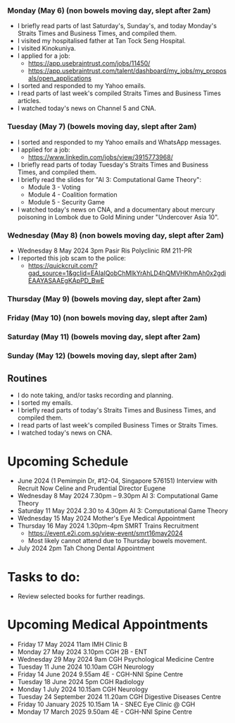 ### Monday (May 6) (non bowels moving day, slept after 2am)
- I briefly read parts of last Saturday's, Sunday's, and today Monday's Straits Times and Business Times, and compiled them.
- I visited my hospitalised father at Tan Tock Seng Hospital.
- I visited Kinokuniya.
- I applied for a job:
    - https://app.usebraintrust.com/jobs/11450/
    - https://app.usebraintrust.com/talent/dashboard/my_jobs/my_proposals/open_applications
- I sorted and responded to my Yahoo emails.
- I read parts of last week's compiled Straits Times and Business Times articles.
- I watched today's news on Channel 5 and CNA.

### Tuesday (May 7) (bowels moving day, slept after 2am)
- I sorted and responded to my Yahoo emails and WhatsApp messages.
- I applied for a job:
    - https://www.linkedin.com/jobs/view/3915773968/
- I briefly read parts of today Tuesday's Straits Times and Business Times, and compiled them.
- I briefly read the slides for "AI 3: Computational Game Theory":
    - Module 3 - Voting
    - Module 4 - Coalition formation
    - Module 5 - Security Game
- I watched today's news on CNA, and a documentary about mercury poisoning in Lombok due to Gold Mining under "Undercover Asia 10".

### Wednesday (May 8) (non bowels moving day, slept after 2am)
- Wednesday 8 May 2024 3pm Pasir Ris Polyclinic RM 211-PR
- I reported this job scam to the police:
    - https://quickcruit.com/?gad_source=1&gclid=EAIaIQobChMIkYrAhLD4hQMVHKhmAh0x2gdiEAAYASAAEgKApPD_BwE

### Thursday (May 9) (bowels moving day, slept after 2am)


### Friday (May 10) (non bowels moving day, slept after 2am)


### Saturday (May 11) (bowels moving day, slept after 2am)


### Sunday (May 12) (bowels moving day, slept after 2am)



## Routines
- I do note taking, and/or tasks recording and planning.
- I sorted my emails.
- I briefly read parts of today's Straits Times and Business Times, and compiled them.
- I read parts of last week's compiled Business Times or Straits Times.
- I watched today's news on CNA.

# Upcoming Schedule
- June 2024 (1 Pemimpin Dr, #12-04, Singapore 576151) Interview with Recruit Now Celine and Prudential Director Eugene
- Wednesday 8 May 2024 7.30pm – 9.30pm AI 3: Computational Game Theory
- Saturday 11 May 2024 2.30 to 4.30pm AI 3: Computational Game Theory
- Wednesday 15 May 2024 Mother's Eye Medical Appointment
- Thursday 16 May 2024 1.30pm-4pm SMRT Trains Recruitment
    - https://event.e2i.com.sg/view-event/smrt16may2024
    - Most likely cannot attend due to Thursday bowels movement.
- July 2024 2pm Tah Chong Dental Appointment

# Tasks to do:
- Review selected books for further readings.

# Upcoming Medical Appointments
- Friday 17 May 2024 11am IMH Clinic B
- Monday 27 May 2024 3.10pm CGH 2B - ENT
- Wednesday 29 May 2024 9am CGH Psychological Medicine Centre
- Tuesday 11 June 2024 10.10am CGH Neurology
- Friday 14 June 2024 9.55am 4E - CGH-NNI Spine Centre
- Tuesday 18 June 2024 5pm CGH Radiology
- Monday 1 July 2024 10.15am CGH Neurology
- Tuesday 24 September 2024 11.20am CGH Digestive Diseases Centre
- Friday 10 January 2025 10.15am 1A - SNEC Eye Clinic @ CGH
- Monday 17 March 2025 9.50am 4E - CGH-NNI Spine Centre
